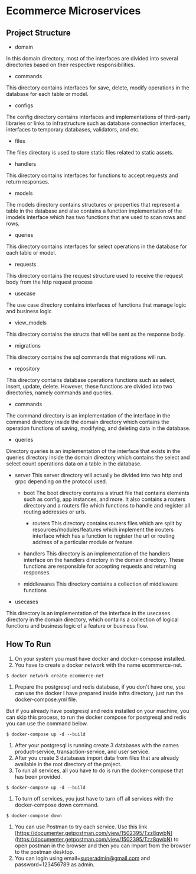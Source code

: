 # Ecommerce Microservices

## Project Structure

- domain

In this domain directory, most of the interfaces are divided into several directories based on their respective responsibilities.

- commands

This directory contains interfaces for save, delete, modify operations in the database for each table or model.

- configs

The config directory contains interfaces and implementations of third-party libraries or links to infrastructure such as database connection interfaces, interfaces to temporary databases, validators, and etc.

- files

The files directory is used to store static files related to static assets.

- handlers

This directory contains interfaces for functions to accept requests and return responses.

- models

The models directory contains structures or properties that represent a table in the database and also contains a function implementation of the imodels interface which has two functions that are used to scan rows and rows.

- queries

This directory contains interfaces for select operations in the database for each table or model.

- requests

This directory contains the request structure used to receive the request body from the http request process

- usecase

The use case directory contains interfaces of functions that manage logic and business logic

- view\_models

This directory contains the structs that will be sent as the response body.

- migrations

This directory contains the sql commands that migrations will run.

- repository

This directory contains database operations functions such as select, insert, update, delete. However, these functions are divided into two directories, namely commands and queries.

- commands

The command directory is an implementation of the interface in the command directory inside the domain directory which contains the operation functions of saving, modifying, and deleting data in the database.

- queries

Directory queries is an implementation of the interface that exists in the queries directory inside the domain directory which contains the select and select count operations data on a table in the database.

- server
This server directory will actually be divided into two http and grpc depending on the protocol used.
  
    - boot 
  The boot directory contains a struct file that contains elements such as config, app instances, and more. It also contains a routers directory and a routers file which functions to handle and register all routing addresses or urls.

      - routers 
      This directory contains routers files which are split by resources/modules/features which implement the irouters interface which has a function to register the url or routing address of a particular module or feature.

    - handlers
    This directory is an implementation of the handlers interface on the handlers directory in the domain directory. These functions are responsible for accepting requests and returning responses.

    - middlewares
    This directory contains a collection of middleware functions

- usecases

This directory is an implementation of the interface in the usecases directory in the domain directory, which contains a collection of logical functions and business logic of a feature or business flow.

## How To Run

1. On your system you must have docker and docker-compose installed.
2. You have to create a docker network with the name ecommerce-net.

```$ docker network create ecommerce-net```

1. Prepare the postgresql and redis database, if you don&#39;t have one, you can use the docker I have prepared inside infra directory, just run the docker-compose.yml file.

But if you already have postgresql and redis installed on your machine, you can skip this process, to run the docker compose for postgresql and redis you can use the command below.

```$ docker-compose up -d --build```

1. After your postgresql is running create 3 databases with the names product-service, transaction-service, and user service.
2. After you create 3 databases import data from files that are already available in the root directory of the project.
3. To run all services, all you have to do is run the docker-compose that has been provided.

```$ docker-compose up -d --build```

1. To turn off services, you just have to turn off all services with the docker-compose down command.

```$ docker-compose down```

1. You can use Postman to try each service. Use this link [https://documenter.getpostman.com/view/1502395/Tzz8qwbN](https://documenter.getpostman.com/view/1502395/Tzz8qwbN) to open postman in the browser and then you can import from the browser to the postman desktop.
2. You can login using email=[superadmin@gmail.com](mailto:superadmin@gmail.com) and password=123456789 as admin.